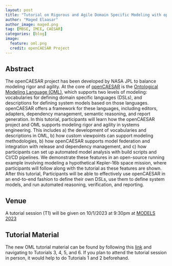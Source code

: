```yaml
---
layout: post
title: "Tutorial on Rigorous and Agile Domain Specific Modeling with openCAESAR"
author: "Maged Elaasar"
author_image: maged.png
tag: [MBSE, IMCE, CAESAR]
categories: [blog]
image:
  feature: oml.png
  credit: openCAESAR Project
---
```


## Abstract

The openCAESAR project has been developed by NASA JPL to balance modeling rigor and agility. At the core of [openCAESAR](http://www.opencaesar.io/) is the [Ontological Modeling Language (OML)](http://www.opencaesar.io/oml/), which supports two levels of modeling: vocabularies for defining domain specific languages (DSLs), and descriptions for defining system models based on those languages. openCAESAR offers a framework for these languages, including editors, adapters, dependency management, semantic reasoning, and report generation. In this tutorial, participants will learn how the openCAESAR project and OML supports modeling rigor and agility in systems engineering. This includes a) the development of vocabularies and descriptions in OML, b) how custom viewpoints can support modeling methodologies, b) how openCAESAR supports model federation and integration with release and dependency management, and c) how participants can set up automated model analysis with build scripts and CI/CD pipelines. We demonstrate these features in an open-source running example involving modeling a hypothetical Kepler-16b space mission, where participants will follow along with the tutorial as these features are shown. After this tutorial, Participants will be able to effectively use openCAESAR in an end-to-end fashion to define their own DSLs, use them to define system models, and run automated reasoning, verification, and reporting.

## Venue

A tutorial session (T1) will be given on 10/1/2023 at 9:30pm at [MODELS 2023](https://conf.researchr.org/track/models-2023/models-2023-tutorials#)

## Tutorial Material

The new OML tutorial material can be found by following this [link](http://www.opencaesar.io/oml-tutorials/) and navigating to Tutorials 3, 4, 5, and 6. If you plan to attend the tutorial session in person, it would help to do Tutorials 1 and 2 beforehand.